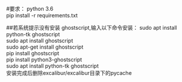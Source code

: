 #要求：
python 3.6<br>
pip install -r requirements.txt  

##若系统提示没有安装 ghostscript,输入以下命令安装：
sudo apt install python-tk ghostscript<br>
sudo apt install ghostscript<br>
sudo apt-get install ghostscript<br>
pip install ghostscript<br>
pip install python3-ghostscript<br>
sudo apt install python-tk ghostscript<br>
安装完成后删除excalibur/excalibur目录下的pycache
